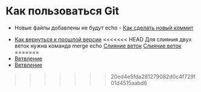 # Как пользоваться Git
* Новые файлы добавлены не будут echo - [Как сделать новый коммит](./commmit_help.md)
- [Как вернуться к прошлой версии](./reset_help.md)
<<<<<<< HEAD
Для слияния двух веток нужна команда merge echo [Слияние веток](./merge_help.md)
[Слияние веток](./merge_help.md)
=======
- [Ветвление](./branch_help.md)
- [Ветвление](./branch_help.md)
>>>>>>> 20ed4e5fda281279082d0c4f729f01d4515aabd6
